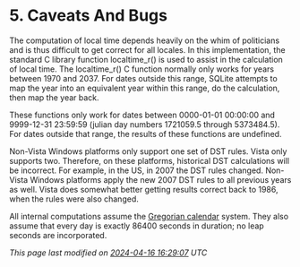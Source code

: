 # 5\. Caveats And Bugs


The computation of local time depends heavily on the whim 
of politicians and is thus difficult to get correct for 
all locales. In this implementation, the standard C library 
function localtime\_r() is used to assist in the calculation of 
local time. The 
localtime\_r() C function normally only works for years
between 1970 and 2037\. For dates outside this range, SQLite 
attempts to map the year into an equivalent year within 
this range, do the calculation, then map the year back.


These functions only work for dates between 0000\-01\-01 00:00:00
and 9999\-12\-31 23:59:59 (julian day numbers 1721059\.5 through 5373484\.5\).
For dates outside that range, the results of these
functions are undefined.


Non\-Vista Windows platforms only support one set of DST rules. 
Vista only supports two. Therefore, on these platforms, 
historical DST calculations will be incorrect. 
For example, in the US, in 2007 the DST rules changed. 
Non\-Vista Windows platforms apply the new 2007 DST rules 
to all previous years as well. Vista does somewhat better
getting results correct back to 1986, when the rules were also changed.


All internal computations assume the 
[Gregorian calendar](http://en.wikipedia.org/wiki/Gregorian_calendar)
system. They also assume that every
day is exactly 86400 seconds in duration; no leap seconds are incorporated.


*This page last modified on [2024\-04\-16 16:29:07](https://sqlite.org/docsrc/honeypot) UTC* 


